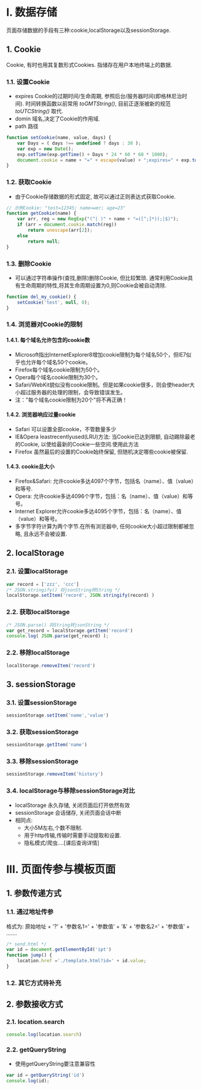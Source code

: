 # I. 数据存储

页面存储数据的手段有三种:cookie,localStorage以及sessionStorage.

## 1. Cookie
Cookie, 有时也用其复数形式Cookies. 指储存在用户本地终端上的数据.

### 1.1. 设置Cookie
- expires Cookie的过期时间/生命周期, 参照后台/服务器时间(即格林尼治时间). 时间转换函数以前常用 *toGMTString()*, 目前正逐渐被新的规范 *toUTCString()* 取代.
- domin 域名,决定了Cookie的作用域.
- path 路径

```javascript
function setCookie(name, value, days) {
    var Days = ( days !== undefined ? days : 30 );
    var exp = new Date();
    exp.setTime(exp.getTime() + Days * 24 * 60 * 60 * 1000);
    document.cookie = name + "=" + escape(value) + ";expires=" + exp.toUTCString();
}
```

### 1.2. 获取Cookie
- 由于Cookie存储数据的形式固定, 故可以通过正则表达式获取Cookie.

```JavaScript
// 示例Cookie: "test=12345; name=wer; age=23"
function getCookie(name) {
    var arr, reg = new RegExp("(^| )" + name + "=([^;]*)(;|$)");
    if (arr = document.cookie.match(reg))
        return unescape(arr[2]);
    else
        return null;
}
```

### 1.3. 删除Cookie

- 可以通过字符串操作(查找,删除)删除Cookie, 但比较繁琐. 通常利用Cookie具有生命周期的特性,将其生命周期设置为0,则Cookie会被自动清除.
```JavaScript
function del_my_cookie() {
    setCookie('test', null, 0);
}
```

### 1.4. 浏览器对Cookie的限制

#### 1.4.1. 每个域名允许包含的cookie数
- Microsoft指出InternetExplorer8增加cookie限制为每个域名50个，但IE7似乎也允许每个域名50个cookie。
- Firefox每个域名cookie限制为50个。
- Opera每个域名cookie限制为30个。
- Safari/WebKit貌似没有cookie限制。但是如果cookie很多，则会使header大小超过服务器的处理的限制，会导致错误发生。
- 注："每个域名cookie限制为20个"将不再正确！

#### 1.4.2. 浏览器响应过量cookie
- Safari 可以设置全部cookie，不管数量多少
- IE&Opera leastrecentlyused(LRU)方法: 当Cookie已达到限额, 自动踢除最老的Cookie, 以使给最新的Cookie一些空间.使用此方法
- Firefox 虽然最后的设置的Cookie始终保留, 但随机决定哪些cookie被保留.

#### 1.4.3. cookie总大小
- Firefox&Safari: 允许cookie多达4097个字节，包括名（name）、值（value）和等号.
- Opera: 允许cookie多达4096个字节，包括：名（name）、值（value）和等号。
- Internet Explorer允许cookie多达4095个字节，包括：名（name）、值（value）和等号。
- 多字节字符计算为两个字节.在所有浏览器中, 任何cookie大小超过限制都被忽略, 且永远不会被设置.


## 2. localStorage

### 2.1. 设置localStorage

```JavaScript
var record = ['zzz', 'ccc']
/* JSON.stringify() 将jsonString转String */
localStorage.setItem('record', JSON.stringify(record) )
```

### 2.2. 获取localStorage
```JavaScript
/* JSON.parse() 将String转jsonString */
var get_record = localStorage.getItem('record')
console.log( JSON.parse(get_record) );
```


### 2.2. 移除localStorage
```JavaScript
localStorage.removeItem('record')
```

## 3. sessionStorage

### 3.1. 设置sessionStorage
```javascript
sessionStorage.setItem('name','value')
```

### 3.2. 获取sessionStorage
```javaScript
sessionStorage.getItem('name')
```

### 3.3. 移除sessionStorage
```javaScript
sessionStorage.removeItem('history')
```

### 3.4. localStorage与移除sessionStorage对比

- localStorage 永久存储, 关闭页面后打开依然有效
- sessionStorage 会话储存, 关闭页面会话中断
- 相同点:
    - 大小5M左右,个数不限制.
    - 用于http传输,传输时需要手动提取和设置.
    - 隐私模式/爬虫....[课后查询详情]


# III. 页面传参与模板页面

## 1. 参数传递方式

### 1.1. 通过地址传参
格式为:
原始地址 + '?' + '参数名1=' + '参数值' + '&' + '参数名2=' + '参数值' + .......
```JavaScript
/* send.html */
var id = document.getElementById('ipt')
function jump() {
    location.href ='./template.html?id=' + id.value;
}
```

### 1.2. 其它方式待补充

## 2. 参数接收方式

### 2.1. location.search
```JavaScript
console.log(location.search)
```

### 2.2. getQueryString
- 使用getQueryString要注意兼容性
```JavaScript
var id = getQueryString('id')
console.log(id);
```